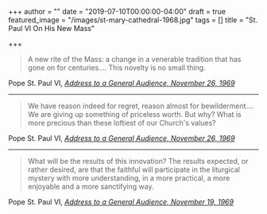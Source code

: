 +++
author = ""
date = "2019-07-10T00:00:00-04:00"
draft = true
featured_image = "/images/st-mary-cathedral-1968.jpg"
tags = []
title = "St. Paul VI On His New Mass"

+++
> A new rite of the Mass: a change in a venerable tradition that has gone on for centuries.… This novelty is no small thing.

Pope St. Paul VI, [_Address to a General Audience, November 26, 1969_](https://www.ewtn.com/library/papaldoc/p6691126.htm "Address to a General Audience, November 26, 1969")

***

> We have reason indeed for regret, reason almost for bewilderment.… We are giving up something of priceless worth. But why? What is more precious than these loftiest of our Church's values?

Pope St. Paul VI, [_Address to a General Audience, November 26, 1969_](https://www.ewtn.com/library/papaldoc/p6691126.htm "Address to a General Audience, November 26, 1969")

***

> What will be the results of this innovation? The results expected, or rather desired, are that the faithful will participate in the liturgical mystery with more understanding, in a more practical, a more enjoyable and a more sanctifying way.

Pope St. Paul VI, [_Address to a General Audience, November 19, 1969_](https://www.ewtn.com/library/PAPALDOC/P6601119.HTM "Address to a General Audience, November 19, 1969")
